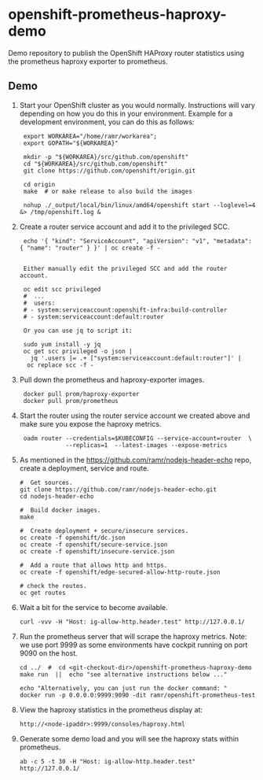 openshift-prometheus-haproxy-demo
=================================
Demo repository to publish the OpenShift HAProxy router statistics using
the prometheus haproxy exporter to prometheus.


Demo
----
1. Start your OpenShift cluster as you would normally. Instructions will
   vary depending on how you do this in your environment. Example for a
   development environment, you can do this as follows:

        export WORKAREA="/home/ramr/workarea";
        export GOPATH="${WORKAREA}"

        mkdir -p "${WORKAREA}/src/github.com/openshift"
        cd "${WORKAREA}/src/github.com/openshift"
        git clone https://github.com/openshift/origin.git

        cd origin
        make  # or make release to also build the images

        nohup ./_output/local/bin/linux/amd64/openshift start --loglevel=4 &> /tmp/openshift.log &


2. Create a router service account and add it to the privileged SCC.

        echo '{ "kind": "ServiceAccount", "apiVersion": "v1", "metadata": { "name": "router" } }' | oc create -f -


        Either manually edit the privileged SCC and add the router account.

        oc edit scc privileged
        #  ...
        #  users:
        # - system:serviceaccount:openshift-infra:build-controller
        # - system:serviceaccount:default:router

        Or you can use jq to script it:

        sudo yum install -y jq
        oc get scc privileged -o json |
          jq '.users |= .+ ["system:serviceaccount:default:router"]' |
	     oc replace scc -f -


3. Pull down the prometheus and haproxy-exporter images.

        docker pull prom/haproxy-exporter
        docker pull prom/prometheus


4. Start the router using the router service account we created above and
   make sure you expose the haproxy metrics.

        oadm router --credentials=$KUBECONFIG --service-account=router  \
                    --replicas=1  --latest-images --expose-metrics


5.  As mentioned in the https://github.com/ramr/nodejs-header-echo repo,
    create a deployment, service and route.

        #  Get sources.
        git clone https://github.com/ramr/nodejs-header-echo.git
        cd nodejs-header-echo

        #  Build docker images.
        make

        #  Create deployment + secure/insecure services.
        oc create -f openshift/dc.json
        oc create -f openshift/secure-service.json
        oc create -f openshift/insecure-service.json

        #  Add a route that allows http and https.
        oc create -f openshift/edge-secured-allow-http-route.json

        # check the routes.
        oc get routes


6.  Wait a bit for the service to become available.

        curl -vvv -H "Host: ig-allow-http.header.test" http://127.0.0.1/


7.  Run the prometheus server that will scrape the haproxy metrics.
    Note: we use port 9999 as some environments have cockpit running on
    port 9090 on the host.

        cd ../  #  cd <git-checkout-dir>/openshift-prometheus-haproxy-demo
        make run  ||  echo "see alternative instructions below ..."

        echo "Alternatively, you can just run the docker command: "
        docker run -p 0.0.0.0:9999:9090 -dit ramr/openshift-prometheus-test


8.  View the haproxy statistics in the prometheus display at:

        http://<node-ipaddr>:9999/consoles/haproxy.html


9.  Generate some demo load and you will see the haproxy stats within
    prometheus.

        ab -c 5 -t 30 -H "Host: ig-allow-http.header.test" http://127.0.0.1/


